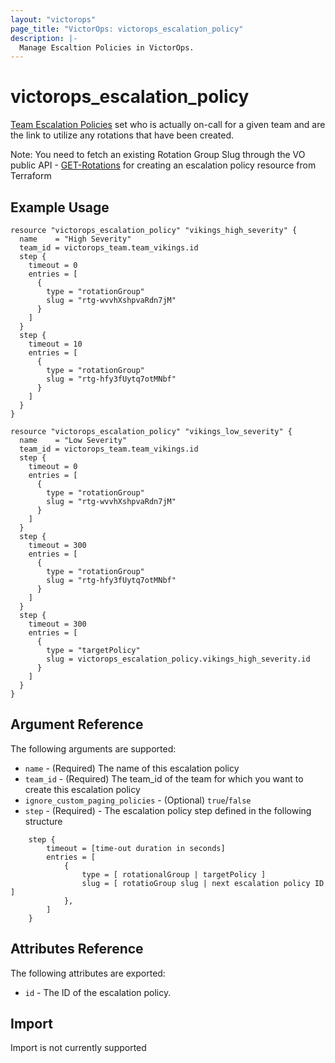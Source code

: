 ```yaml
---
layout: "victorops"
page_title: "VictorOps: victorops_escalation_policy"
description: |-
  Manage Escaltion Policies in VictorOps.
---
```


# victorops\_escalation\_policy

[Team Escalation Policies](https://portal.victorops.com/public/api-docs.html#/Escalation32Policies) set who is actually on-call for a given team and are the link to utilize any rotations that have been created.

Note: You need to fetch an existing Rotation Group Slug through the VO public API - [GET-Rotations](https://portal.victorops.com/public/api-docs.html#!/Rotations/get_api_public_v1_teams_team_rotations) for creating an escalation policy resource from Terraform

## Example Usage

```hcl
resource "victorops_escalation_policy" "vikings_high_severity" {
  name    = "High Severity"
  team_id = victorops_team.team_vikings.id
  step {
    timeout = 0
    entries = [
      {
        type = "rotationGroup"
        slug = "rtg-wvvhXshpvaRdn7jM"
      }
    ]
  }
  step {
    timeout = 10
    entries = [
      {
        type = "rotationGroup"
        slug = "rtg-hfy3fUytq7otMNbf"
      }
    ]
  }
}

resource "victorops_escalation_policy" "vikings_low_severity" {
  name    = "Low Severity"
  team_id = victorops_team.team_vikings.id
  step {
    timeout = 0
    entries = [
      {
        type = "rotationGroup"
        slug = "rtg-wvvhXshpvaRdn7jM"
      }
    ]
  }
  step {
    timeout = 300
    entries = [
      {
        type = "rotationGroup"
        slug = "rtg-hfy3fUytq7otMNbf"
      }
    ]
  }
  step {
    timeout = 300
    entries = [
      {
        type = "targetPolicy"
        slug = victorops_escalation_policy.vikings_high_severity.id
      }
    ]
  }
}
```

## Argument Reference

The following arguments are supported:

* `name` - (Required) The name of this escalation policy
* `team_id` - (Required) The team_id of the team for which you want to create this escalation policy
* `ignore_custom_paging_policies` - (Optional) `true`/`false`
* `step` - (Required) - The escalation policy step defined in the following structure

```hcl
	step {
		timeout = [time-out duration in seconds]
		entries = [
			{
				type = [ rotationalGroup | targetPolicy ]
				slug = [ rotatioGroup slug | next escalation policy ID ]
			},
		]
	}
```

## Attributes Reference

The following attributes are exported:

* `id` - The ID of the escalation policy.

## Import

Import is not currently supported
